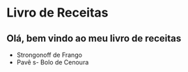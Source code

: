 # Livro de Receitas
## Olá, bem vindo ao meu livro de receitas
 - Strongonoff de Frango
 - Pavê
 s- Bolo de Cenoura
